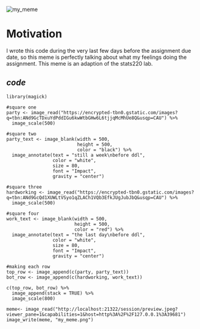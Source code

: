![my_meme](https://user-images.githubusercontent.com/101034780/158909782-689d3138-209f-4988-97ce-e910dfa4d3c0.png)

# **Motivation**
I wrote this code during the very last few days before the assignment due date, so this meme is perfectly talking about what my feelings doing the assignment. This meme is an adaption of the stats220 lab.

## *code*
```{r}
library(magick)

#square one
party <- image_read("https://encrypted-tbn0.gstatic.com/images?q=tbn:ANd9GcTDxuYdPddIGu6kwWtbGHw6L6tjjqMcMhUe8Q&usqp=CAU") %>%
  image_scale(500)

#square two
party_text <- image_blank(width = 500,
                          height = 500,
                          color = "black") %>%
  image_annotate(text = "still a week\nbefore ddl",
                 color = "white",
                 size = 80,
                 font = "Impact",
                 gravity = "center")

#square three
hardworking <- image_read("https://encrypted-tbn0.gstatic.com/images?q=tbn:ANd9GcQd1XUWLtVSyo1qZLACh1VQb3EfkJUgJubJbQ&usqp=CAU") %>%
  image_scale(500)

#square four
work_text <- image_blank(width = 500,
                         height = 500, 
                         color = "red") %>%
  image_annotate(text = "the last day\nbefore ddl",
                 color = "white",
                 size = 80,
                 font = "Impact",
                 gravity = "center")

#making each row
top_row <- image_append(c(party, party_text))
bot_row <- image_append(c(hardworking, work_text))

c(top_row, bot_row) %>%
  image_append(stack = TRUE) %>%
  image_scale(800)

meme<- image_read("http://localhost:21322/session/preview.jpeg?viewer_pane=1&capabilities=1&host=http%3A%2F%2F127.0.0.1%3A39681")
image_write(meme, "my_meme.png")
```

